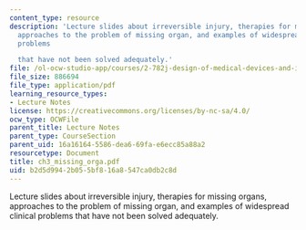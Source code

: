 ```yaml
---
content_type: resource
description: 'Lecture slides about irreversible injury, therapies for missing organs,
  approaches to the problem of missing organ, and examples of widespread clinical
  problems

  that have not been solved adequately.'
file: /ol-ocw-studio-app/courses/2-782j-design-of-medical-devices-and-implants-spring-2006/b2d5d9942b055bf816a8547ca0db2c8d_ch3_missing_orga.pdf
file_size: 886694
file_type: application/pdf
learning_resource_types:
- Lecture Notes
license: https://creativecommons.org/licenses/by-nc-sa/4.0/
ocw_type: OCWFile
parent_title: Lecture Notes
parent_type: CourseSection
parent_uid: 16a16164-5586-dea6-69fa-e6ecc85a88a2
resourcetype: Document
title: ch3_missing_orga.pdf
uid: b2d5d994-2b05-5bf8-16a8-547ca0db2c8d
---
```

Lecture slides about irreversible injury, therapies for missing organs, approaches to the problem of missing organ, and examples of widespread clinical problems
that have not been solved adequately.